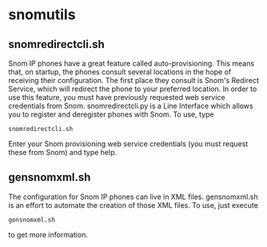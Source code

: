 snomutils
=========

snomredirectcli.sh
-----------

Snom IP phones have a great feature called auto-provisioning. This means that, on startup, the phones consult several locations in the 
hope of receiving their configuration. The first place they consult is Snom's Redirect Service, which will redirect the phone to your 
preferred location. In order to use this feature, you must have previously requested web service credentials from Snom. snomredirectcli.py 
is a Line Interface which allows you to register and deregister phones with Snom. To use, type

    snomredirectcli.sh

Enter your Snom provisioning web service credentials (you must request these from Snom) and type help.

gensnomxml.sh
----------

The configuration for Snom IP phones can live in XML files. gensnomxml.sh is an effort to automate the creation of those XML files. To 
use, just execute

    gensnomxml.sh

to get more information.
